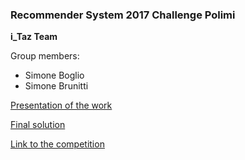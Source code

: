 ### Recommender System 2017 Challenge Polimi

**i_Taz Team**

Group members:
- Simone Boglio
- Simone Brunitti

[Presentation of the work](i_taz-presentation.pdf)

[Final solution](ci_si_prova_final_tuned.ipynb)

[Link to the competition](https://www.kaggle.com/c/recommender-system-2017-challenge-polimi)
